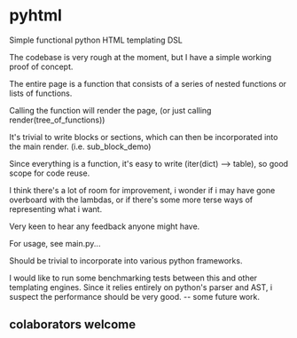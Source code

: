 # pyhtml
Simple functional python HTML templating DSL

The codebase is very rough at the moment, but I have a simple working proof of concept.

The entire page is a function that consists of a series of nested functions or lists of functions.

Calling the function will render the page, (or just calling render(tree_of_functions))

It's trivial to write blocks or sections, which can then be incorporated into the main render. (i.e. sub_block_demo)

Since everything is a function, it's easy to write (iter(dict) --> table), so good scope for code reuse.

I think there's a lot of room for improvement, i wonder if i may have gone overboard with the lambdas, or if there's some 
more terse ways of representing what i want.

Very keen to hear any feedback anyone might have.

For usage, see main.py...

Should be trivial to incorporate into various python frameworks.

I would like to run some benchmarking tests between this and other templating engines. 
Since it relies entirely on python's parser and AST, i suspect the performance should be very good. -- some future work.

## colaborators welcome

